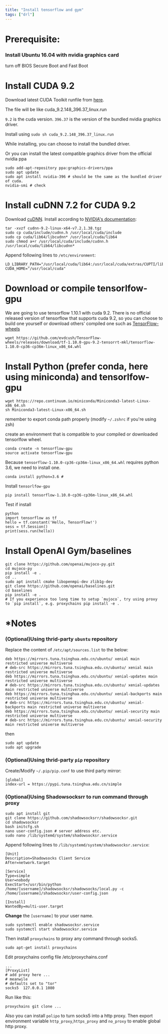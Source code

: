 ```yaml
---
title: "Install tensorflow and gym"
tags: ["drl"]
---
```



# Prerequisite: 
### Install Ubuntu 16.04 with nvidia graphics card
turn off BIOS Secure Boot and Fast Boot

# Install CUDA 9.2
Download latest CUDA Toolkit runfile from [here](https://developer.nvidia.com/cuda-downloads).

The file will be like cuda_9.2.148_396.37_linux.run

`9.2` is the cuda version. `396.37` is the version of the bundled nvidia graphics driver.

Install using `sudo sh cuda_9.2.148_396.37_linux.run`

While installing, you can choose to install the bundled driver.

Or you can install the latest compatible graphics driver from the official nvidia ppa
```
sudo add-apt-repository ppa:graphics-drivers/ppa
sudo apt update
sudo apt install nvidia-396 # should be the same as the bundled driver of cuda.
nvidia-smi # check
```
<!--more-->
# Install cuDNN 7.2 for CUDA 9.2
Download [cuDNN](https://developer.nvidia.com/cudnn).
Install according to  [NVIDIA's documentation](https://docs.nvidia.com/deeplearning/sdk/cudnn-install/index.html):
```
tar -xvzf cudnn-9.2-linux-x64-v7.2.1.38.tgz
sudo cp cuda/include/cudnn.h /usr/local/cuda/include
sudo cp cuda/lib64/libcudnn* /usr/local/cuda/lib64
sudo chmod a+r /usr/local/cuda/include/cudnn.h /usr/local/cuda/lib64/libcudnn*
```
Append following lines to `/etc/environment`:
```
LD_LIBRARY_PATH="/usr/local/cuda/lib64:/usr/local/cuda/extras/CUPTI/lib64"
CUDA_HOME="/usr/local/cuda"
```

# Download or compile tensorlfow-gpu
We are going to use tensorflow 1.10.1 with cuda 9.2. There is no official released version of tensorflow that supports cuda 9.2, so you can choose to build one yourself or download others' compiled one such as [TensorFlow-wheels](https://github.com/evdcush/TensorFlow-wheels/releases)
```
wget https://github.com/evdcush/TensorFlow-wheels/releases/download/tf-1.10.0-gpu-9.2-tensorrt-mkl/tensorflow-1.10.0-cp36-cp36m-linux_x86_64.whl
```

# Install Python (prefer conda, here using miniconda) and tensorlfow-gpu
```
wget https://repo.continuum.io/miniconda/Miniconda3-latest-Linux-x86_64.sh
sh Miniconda3-latest-Linux-x86_64.sh
```
remember to export conda path properly (modify `~/.zshrc` if you're using zsh)

create an environment that is compatible to your compiled or downloaded tensorlfow wheel.
```
conda create -n tensorflow-gpu
source activate tensorflow-gpu
```
Because `tensorflow-1.10.0-cp36-cp36m-linux_x86_64.whl` requires python 3.6, we need to install one.
```
conda install python=3.6 # 
```
Install `tensorlfow-gpu`
```
pip install tensorflow-1.10.0-cp36-cp36m-linux_x86_64.whl
```
Test if install
```
python
import tensorflow as tf
hello = tf.constant('Hello, TensorFlow!')
sess = tf.Session()
print(sess.run(hello))
```

# Install OpenAI Gym/baselines

```
git clone https://github.com/openai/mujoco-py.git
cd mujoco-py
pip install -e .
cd ..
sudo apt install cmake libopenmpi-dev zlib1g-dev
git clone https://github.com/openai/baselines.git
cd baselines
pip install -e .
# If you experience too long time to setup `mujoco`, try using proxy to `pip install`, e.g. proxychains pip install -e .
```

# *Notes
### (Optional)Using thrid-party `ubuntu` repository

Replace the content of `/etc/apt/sources.list` to the below:
```
deb https://mirrors.tuna.tsinghua.edu.cn/ubuntu/ xenial main restricted universe multiverse
# deb-src https://mirrors.tuna.tsinghua.edu.cn/ubuntu/ xenial main restricted universe multiverse
deb https://mirrors.tuna.tsinghua.edu.cn/ubuntu/ xenial-updates main restricted universe multiverse
# deb-src https://mirrors.tuna.tsinghua.edu.cn/ubuntu/ xenial-updates main restricted universe multiverse
deb https://mirrors.tuna.tsinghua.edu.cn/ubuntu/ xenial-backports main restricted universe multiverse
# deb-src https://mirrors.tuna.tsinghua.edu.cn/ubuntu/ xenial-backports main restricted universe multiverse
deb https://mirrors.tuna.tsinghua.edu.cn/ubuntu/ xenial-security main restricted universe multiverse
# deb-src https://mirrors.tuna.tsinghua.edu.cn/ubuntu/ xenial-security main restricted universe multiverse
```
then 
```
sudo apt update
sudo apt upgrade
```

### (Optional)Using thrid-party `pip` repository
Create/Modify `~/.pip/pip.conf` to use third party mirror:
```
[global]
index-url = https://pypi.tuna.tsinghua.edu.cn/simple
```

### (Optional)Using Shadowsocksrr to run command through proxy
```
sudo apt install git
git clone https://github.com/shadowsocksrr/shadowsocksr.git
cd shadowsocksr
bash initcfg.sh
nano user-config.json # server address etc.
sudo nano /lib/systemd/system/shadowsocksr.service
```
Append following lines to `/lib/systemd/system/shadowsocksr.service`:
```
[Unit]
Description=Shadowsocks Client Service
After=network.target

[Service]
Type=simple
User=nobody
ExecStart=/usr/bin/python /home/[username]/shadowsocksr/shadowsocks/local.py -c /home/[username]/shadowsocksr/user-config.json

[Install]
WantedBy=multi-user.target
```
**Change** the `[username]` to your user name.
```
sudo systemctl enable shadowsocksr.service
sudo systemctl start shadowsocksr.service
```
Then install `proxychains` to proxy any command through socks5.
```
sudo apt-get install proxychains
```
Edit proxychains config file /etc/proxychains.conf
```
...
[ProxyList]
# add proxy here ...
# meanwile
# defaults set to "tor"
socks5  127.0.0.1 1080
```
Run like this:
```
proxychains git clone ...
```
Also you can install `polipo` to turn socks5 into a http proxy. Then export environment variable `http_proxy`,`https_proxy` and `no_proxy` to enable global http proxy.

